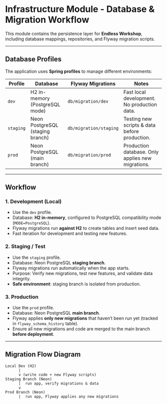 # Infrastructure Module - Database & Migration Workflow

This module contains the persistence layer for **Endless Workshop**, including database mappings, repositories, and Flyway migration scripts.


---

## Database Profiles

The application uses **Spring profiles** to manage different environments:

| Profile   | Database                          | Flyway Migrations                 | Notes |
|-----------|----------------------------------|----------------------------------|-------|
| `dev`     | H2 in-memory (PostgreSQL mode)   | `db/migration/dev`               | Fast local development. No production data. |
| `staging` | Neon PostgreSQL (staging branch) | `db/migration/staging`           | Testing new scripts & data before production. |
| `prod`    | Neon PostgreSQL (main branch)    | `db/migration/prod`              | Production database. Only applies new migrations. |

---

## Workflow

### 1. Development (Local)

- Use the `dev` profile.
- Database: **H2 in-memory**, configured to PostgreSQL compatibility mode (`MODE=PostgreSQL`).
- Flyway migrations run **against H2** to create tables and insert seed data.
- Fast iteration for development and testing new features.

### 2. Staging / Test

- Use the `staging` profile.
- Database: Neon PostgreSQL **staging branch**.
- Flyway migrations run automatically when the app starts.
- Purpose: Verify new migrations, test new features, and validate data integrity.
- **Safe environment**: staging branch is isolated from production.

### 3. Production

- Use the `prod` profile.
- Database: Neon PostgreSQL **main branch**.
- Flyway applies **only new migrations** that haven’t been run yet (tracked in `flyway_schema_history` table).
- Ensure all new migrations and code are merged to the main branch **before deployment**.

---

## Migration Flow Diagram

```text
Local Dev (H2)
      |
      v (write code + new Flyway scripts)
Staging Branch (Neon)
      |  run app, verify migrations & data
      v
Prod Branch (Neon)
      |  run app, Flyway applies any new migrations
